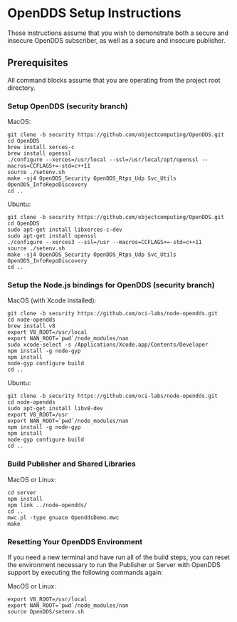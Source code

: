 # OpenDDS Setup Instructions

These instructions assume that you wish to demonstrate both a secure and insecure
OpenDDS subscriber, as well as a secure and insecure publisher.

## Prerequisites

All command blocks assume that you are operating from the project root directory.

### Setup OpenDDS (security branch)

MacOS:

```
git clone -b security https://github.com/objectcomputing/OpenDDS.git
cd OpenDDS
brew install xerces-c
brew install openssl
./configure --xerces=/usr/local --ssl=/usr/local/opt/openssl --macros=CCFLAGS+=-std=c++11
source ./setenv.sh
make -sj4 OpenDDS_Security OpenDDS_Rtps_Udp Svc_Utils OpenDDS_InfoRepoDiscovery
cd ..
```

Ubuntu:

```
git clone -b security https://github.com/objectcomputing/OpenDDS.git
cd OpenDDS
sudo apt-get install libxerces-c-dev
sudo apt-get install openssl
./configure --xerces3 --ssl=/usr --macros=CCFLAGS+=-std=c++11
source ./setenv.sh
make -sj4 OpenDDS_Security OpenDDS_Rtps_Udp Svc_Utils OpenDDS_InfoRepoDiscovery
cd ..
```

### Setup the Node.js bindings for OpenDDS (security branch)

MacOS (with Xcode installed):

```
git clone -b security https://github.com/oci-labs/node-opendds.git
cd node-opendds
brew install v8
export V8_ROOT=/usr/local
export NAN_ROOT=`pwd`/node_modules/nan
sudo xcode-select -s /Applications/Xcode.app/Contents/Developer
npm install -g node-gyp
npm install
node-gyp configure build
cd ..
```

Ubuntu:

```
git clone -b security https://github.com/oci-labs/node-opendds.git
cd node-opendds
sudo apt-get install libv8-dev
export V8_ROOT=/usr
export NAN_ROOT=`pwd`/node_modules/nan
npm install -g node-gyp
npm install
node-gyp configure build
cd ..
```

### Build Publisher and Shared Libraries

MacOS or Linux:

```
cd server
npm install
npm link ../node-opendds/
cd ..
mwc.pl -type gnuace OpenddsDemo.mwc
make
```

### Resetting Your OpenDDS Environment

If you need a new terminal and have run all of the build steps, you can reset the
environment necessary to run the Publisher or Server with OpenDDS support by executing
the following commands again:

MacOS or Linux:

```
export V8_ROOT=/usr/local
export NAN_ROOT=`pwd`/node_modules/nan
source OpenDDS/setenv.sh
```

